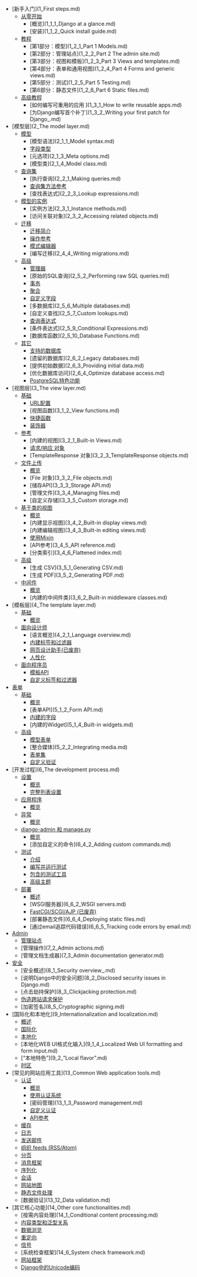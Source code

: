 + [新手入门](1_First steps.md)
  + [从零开始]()
    + [概览](1_1_1_Django at a glance.md)
    + [安装](1_1_2_Quick install guide.md)
  + [教程]()
    + [第1部分：模型](1_2_1_Part 1 Models.md)
    + [第2部分：管理站点](1_2_2_Part 2 The admin site.md)
    + [第3部分：视图和模板](1_2_3_Part 3 Views and templates.md)
    + [第4部分：表单和通用视图](1_2_4_Part 4 Forms and generic views.md)
    + [第5部分：测试](1_2_5_Part 5 Testing.md)
    + [第6部分：静态文件](1_2_6_Part 6 Static files.md)
  + [高级教程]()
    + [如何编写可重用的应用 ](1_3_1_How to write reusable apps.md)
    + [为Django编写首个补丁](1_3_2_Writing your first patch for Django_.md)
+ [模型层](2_The model layer.md)
  + [模型]()
    + [模型语法](2_1_1_Model syntax.md)
    + [字段类型]()
    + [元选项](2_1_3_Meta options.md)
    + [模型类](2_1_4_Model class.md)
  + [查询集]()
    + [执行查询](2_2_1_Making queries.md)
    + [查询集方法参考]()
    + [查找表达式](2_2_3_Lookup expressions.md)
  + [模型的实例]()
    + [实例方法](2_3_1_Instance methods.md)
    + [访问关联对象](2_3_2_Accessing related objects.md)
  + [迁移]()
    + [迁移简介]()
    + [操作参考]()
    + [模式编辑器](2_4_3_SchemaEditor.md)
    + [编写迁移](2_4_4_Writing migrations.md)
  + [高级]()
    + [管理器](2_5_1_Manager.md)
    + [原始的SQL查询](2_5_2_Performing raw SQL queries.md)
    + [事务]()
    + [聚合](2_5_4_Aggregation.md)
    + [自定义字段]()
    + [多数据库](2_5_6_Multiple databases.md)
    + [自定义查找](2_5_7_Custom lookups.md)
    + [查询表达式]()
    + [条件表达式](2_5_9_Conditional Expressions.md)
    + [数据库函数](2_5_10_Database Functions.md)
  + [其它]()
    + [支持的数据库]()
    + [遗留的数据库](2_6_2_Legacy databases.md)
    + [提供初始数据](2_6_3_Providing initial data.md)
    + [优化数据库访问](2_6_4_Optimize database access.md)
    + [PostgreSQL特色功能]()
+ [视图层](3_The view layer.md)
  + [基础]()
    + [URL配置](3_1_1_URLconfs.md)
    + [视图函数](3_1_2_View functions.md)
    + [快捷函数](3_1_3_Shortcuts.md)
    + [装饰器](3_1_4_Decorators.md)
  + [参考]()
    + [内建的视图](3_2_1_Built-in Views.md)
    + [请求/响应 对象]()
    + [TemplateResponse 对象](3_2_3_TemplateResponse objects.md)
  + [文件上传]()
    + [概览](3_3_1_Overview.md)
    + [File 对象](3_3_2_File objects.md)
    + [储存API](3_3_3_Storage API.md)
    + [管理文件](3_3_4_Managing files.md)
    + [自定义存储](3_3_5_Custom storage.md)
  + [基于类的视图]()
    + [概览](3_4_1_Overview.md)
    + [内建显示视图](3_4_2_Built-in display views.md)
    + [内建编辑视图](3_4_3_Built-in editing views.md)
    + [使用Mixin]()
    + [API参考](3_4_5_API reference.md)
    + [分类索引](3_4_6_Flattened index.md)
  + [高级]()
    + [生成 CSV](3_5_1_Generating CSV.md)
    + [生成 PDF](3_5_2_Generating PDF.md)
  + [中间件]()
    + [概览](3_6_1_Overview.md)
    + [内建的中间件类](3_6_2_Built-in middleware classes.md)
+ [模板层](4_The template layer.md)
  + [基础]()
    + [概览]()
  + [面向设计师]()
    + [语言概览](4_2_1_Language overview.md)
    + [内建标签和过滤器]()
    + [网页设计助手(已废弃)]()
    + [人性化](4_2_4_Humanization.md)
  + [面向程序员]()
    + [模板API]()
    + [自定义标签和过滤器]()
+ [表单](5_Forms.md)
  + [基础]()
    + [概览](5_1_1_Overview.md)
    + [表单API](5_1_2_Form API.md)
    + [内建的字段]()
    + [内建的Widget](5_1_4_Built-in widgets.md)
  + [高级]()
    + [模型表单]()
    + [整合媒体](5_2_2_Integrating media.md)
    + [表单集]()
    + [自定义验证]()
+ [开发过程](6_The development process.md)
  + [设置]()
    + [概览](6_1_1_Overview.md)
    + [完整列表设置]()
  + [应用程序]()
    + [概览]()
  + [异常]()
    + [概览]()
  + [django-admin 和 manage.py]()
    + [概览]()
    + [添加自定义的命令](6_4_2_Adding custom commands.md)
  + [测试]()
    + [介绍](6_5_1_Introduction.md)
    + [编写并运行测试]()
    + [包含的测试工具]()
    + [高级主题]()
  + [部署]()
    + [概述](6_6_1_Overview.md)
    + [WSGI服务器](6_6_2_WSGI servers.md)
    + [FastCGI/SCGI/AJP (已废弃)]()
    + [部署静态文件](6_6_4_Deploying static files.md)
    + [通过email追踪代码错误](6_6_5_Tracking code errors by email.md)
+ [Admin](7_Admin.md)
  + [管理站点]()
  + [管理操作](7_2_Admin actions.md)
  + [管理文档生成器](7_3_Admin documentation generator.md)
+ [安全](8_Security.md)
  + [安全概述](8_1_Security overview_.md)
  + [说明Django中的安全问题](8_2_Disclosed security issues in Django.md)
  + [点击劫持保护](8_3_Clickjacking protection.md)
  + [伪造跨站请求保护]()
  + [加密签名](8_5_Cryptographic signing.md)
+ [国际化和本地化](9_Internationalization and localization.md)
  + [概述](9_1_1_Overview.md)
  + [国际化]()
  + [本地化]()
  + [本地化WEB UI格式化输入](9_1_4_Localized Web UI formatting and form input.md)
  + [“本地特色”](9_2_“Local flavor”.md)
  + [时区]()
+ [常见的网站应用工具](13_Common Web application tools.md)
  + [认证]()
    + [概览](13_1_1_Overview.md)
    + [使用认证系统]()
    + [密码管理](13_1_3_Password management.md)
    + [自定义认证]()
    + [API参考]()
  + [缓存]()
  + [日志](13_3_Logging.md)
  + [发送邮件]()
  + [组织 feeds (RSS/Atom)]()
  + [分页](13_6_Pagination.md)
  + [消息框架]()
  + [序列化]()
  + [会话](13_9_1_Sessions.md)
  + [网站地图]()
  + [静态文件处理]()
  + [数据验证](13_12_Data validation.md)
+ [其它核心功能](14_Other core functionalities.md)
  + [按需内容处理](14_1_Conditional content processing.md)
  + [内容类型和泛型关系]()
  + [数据浏览]()
  + [重定向](14_4_1_Redirects.md)
  + [信号](14_5_Signals.md)
  + [系统检查框架](14_6_System check framework.md)
  + [网站框架]()
  + [Django中的Unicode编码]()

